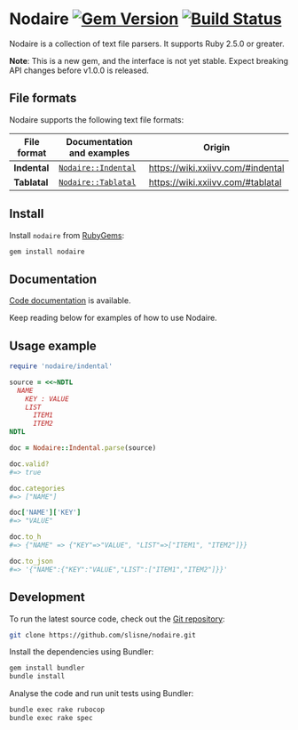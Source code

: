 # Nodaire [![Gem Version](https://badge.fury.io/rb/nodaire.svg)](https://rubygems.org/gems/nodaire) [![Build Status](https://travis-ci.org/slisne/nodaire.svg?branch=master)](https://travis-ci.org/slisne/nodaire)

Nodaire is a collection of text file parsers.
It supports Ruby 2.5.0 or greater.

__Note__: This is a new gem, and the interface is not yet stable.
Expect breaking API changes before v1.0.0 is released.

## File formats

Nodaire supports the following text file formats:

| File format | Documentation and examples | Origin |
|---|---|---|
| __Indental__ | [`Nodaire::Indental`](https://slisne.github.io/nodaire/Nodaire/Indental.html) | https://wiki.xxiivv.com/#indental |
| __Tablatal__ | [`Nodaire::Tablatal`](https://slisne.github.io/nodaire/Nodaire/Tablatal.html) | https://wiki.xxiivv.com/#tablatal |

## Install

Install `nodaire` from [RubyGems](https://rubygems.org/gems/nodaire):

```sh
gem install nodaire
```

## Documentation

[Code documentation](https://slisne.github.io/nodaire/) is available.

Keep reading below for examples of how to use Nodaire.

## Usage example

```ruby
require 'nodaire/indental'

source = <<~NDTL
  NAME
    KEY : VALUE
    LIST
      ITEM1
      ITEM2
NDTL

doc = Nodaire::Indental.parse(source)

doc.valid?
#=> true

doc.categories
#=> ["NAME"]

doc['NAME']['KEY']
#=> "VALUE"

doc.to_h
#=> {"NAME" => {"KEY"=>"VALUE", "LIST"=>["ITEM1", "ITEM2"]}}

doc.to_json
#=> '{"NAME":{"KEY":"VALUE","LIST":["ITEM1","ITEM2"]}}'
```

## Development

To run the latest source code, check out the
[Git repository](https://github.com/slisne/nodaire):

```sh
git clone https://github.com/slisne/nodaire.git
```

Install the dependencies using Bundler:

```sh
gem install bundler
bundle install
```

Analyse the code and run unit tests using Bundler:

```sh
bundle exec rake rubocop
bundle exec rake spec
```

